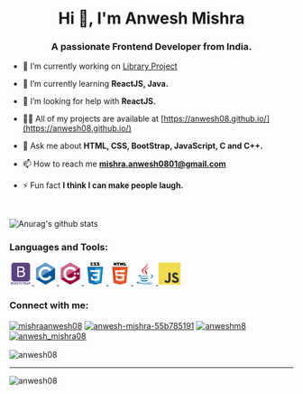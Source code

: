<h1 align="center">Hi 👋, I'm Anwesh Mishra</h1>
<h3 align="center">A passionate Frontend Developer from India.</h3>


- 🔭 I’m currently working on [Library Project](https://anwesh08.github.io/Library/)

- 🌱 I’m currently learning **ReactJS, Java.**

- 🤝 I’m looking for help with **ReactJS.**

- 👨‍💻 All of my projects are available at [https://anwesh08.github.io/](https://anwesh08.github.io/)

- 💬 Ask me about **HTML, CSS, BootStrap, JavaScript, C and C++.**

- 📫 How to reach me **mishra.anwesh0801@gmail.com**

- ⚡ Fun fact **I think I can make people laugh.**

<br>

![Anurag's github stats](https://github-readme-stats.vercel.app/api?username=anwesh08&show_icons=true&theme=radical)


<h3 align="left">Languages and Tools:</h3>
<p align="left"> <a href="https://getbootstrap.com" target="_blank"> <img src="https://raw.githubusercontent.com/devicons/devicon/master/icons/bootstrap/bootstrap-plain-wordmark.svg" alt="bootstrap" width="40" height="40"/> </a> <a href="https://www.cprogramming.com/" target="_blank"> <img src="https://raw.githubusercontent.com/devicons/devicon/master/icons/c/c-original.svg" alt="c" width="40" height="40"/> </a> <a href="https://www.w3schools.com/cpp/" target="_blank"> <img src="https://raw.githubusercontent.com/devicons/devicon/master/icons/cplusplus/cplusplus-original.svg" alt="cplusplus" width="40" height="40"/> </a> <a href="https://www.w3schools.com/css/" target="_blank"> <img src="https://raw.githubusercontent.com/devicons/devicon/master/icons/css3/css3-original-wordmark.svg" alt="css3" width="40" height="40"/> </a> <a href="https://www.w3.org/html/" target="_blank"> <img src="https://raw.githubusercontent.com/devicons/devicon/master/icons/html5/html5-original-wordmark.svg" alt="html5" width="40" height="40"/> </a> <a href="https://www.java.com" target="_blank"> <img src="https://raw.githubusercontent.com/devicons/devicon/master/icons/java/java-original.svg" alt="java" width="40" height="40"/> </a> <a href="https://developer.mozilla.org/en-US/docs/Web/JavaScript" target="_blank"> <img src="https://raw.githubusercontent.com/devicons/devicon/master/icons/javascript/javascript-original.svg" alt="javascript" width="40" height="40"/> </a> </p>

<h3 align="left">Connect with me:</h3>
<p align="left">
<a href="https://twitter.com/mishraanwesh08" target="blank"><img align="center" src="https://raw.githubusercontent.com/rahuldkjain/github-profile-readme-generator/master/src/images/icons/Social/twitter.svg" alt="mishraanwesh08" height="30" width="40" /></a>
<a href="https://linkedin.com/in/anwesh-mishra-55b785191" target="blank"><img align="center" src="https://raw.githubusercontent.com/rahuldkjain/github-profile-readme-generator/master/src/images/icons/Social/linked-in-alt.svg" alt="anwesh-mishra-55b785191" height="30" width="40" /></a>
<a href="https://fb.com/anweshm8" target="blank"><img align="center" src="https://raw.githubusercontent.com/rahuldkjain/github-profile-readme-generator/master/src/images/icons/Social/facebook.svg" alt="anweshm8" height="30" width="40" /></a>
<a href="https://instagram.com/anwesh_mishra08" target="blank"><img align="center" src="https://raw.githubusercontent.com/rahuldkjain/github-profile-readme-generator/master/src/images/icons/Social/instagram.svg" alt="anwesh_mishra08" height="30" width="40" /></a>
</p>


<p><img align="center" src="https://github-readme-stats.vercel.app/api/top-langs?username=anwesh08&show_icons=true&locale=en&layout=compact" alt="anwesh08" /></p>

<hr>

<p align="left"> <img src="https://komarev.com/ghpvc/?username=anwesh08&label=Profile%20views&color=0e75b6&style=flat" alt="anwesh08" /> </p>

